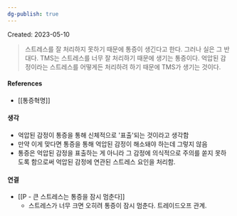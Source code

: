 ```yaml
---
dg-publish: true
---
```

Created: 2023-05-10

>스트레스를 잘 처리하지 못하기 때문에 통증이 생긴다고 한다. 그러나 실은 그 반대다. TMS는 스트레스를 너무 잘 처리하기 때문에 생기는 통증이다. 억압된 감정이라는 스트레스를 어떻게든 처리하려 하기 때문에 TMS가 생기는 것이다.

#### References
- [[통증혁명]]

#### 생각
- 억압된 감정이 통증을 통해 신체적으로 '표출'되는 것이라고 생각함
- 만약 이게 맞다면 통증을 통해 억압된 감정이 해소돼야 하는데 그렇지 않음
- 통증은 억압된 감정을 표출하는 게 아니라 그 감정에 의식적으로 주의를 쏟지 못하도록 함으로써 억압된 감정에 연관된 스트레스 요인을 처리함.

#### 연결
- [[P - 큰 스트레스는 통증을 잠시 멈춘다]]
    - 스트레스가 너무 크면 오히려 통증이 잠시 멈춘다. 트레이드오프 관계.  


